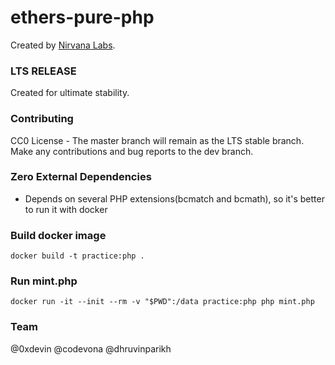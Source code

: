 # ethers-pure-php
Created by [Nirvana Labs](https://nirvanalabs.io).

### LTS RELEASE
Created for ultimate stability.

### Contributing
CC0 License - The master branch will remain as the LTS stable branch. Make any contributions and bug reports to the dev branch.

### Zero External Dependencies
- Depends on several PHP extensions(bcmatch and bcmath), so it's better to run it with docker

### Build docker image
```shell
docker build -t practice:php .
```

### Run mint.php
```shell
docker run -it --init --rm -v "$PWD":/data practice:php php mint.php
```

### Team
@0xdevin
@codevona
@dhruvinparikh
